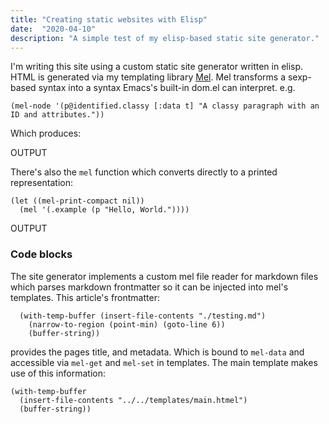 ```yaml
---
title: "Creating static websites with Elisp"
date:  "2020-04-10"
description: "A simple test of my elisp-based static site generator."
---
```


I'm writing this site using a custom static site generator written in elisp.
HTML is generated via my templating library [Mel](https://www.github.com/progfolio/mel).
Mel transforms a sexp-based syntax into a syntax Emacs's built-in dom.el can interpret.
e.g.

```mel append OUTPUT
(mel-node '(p@identified.classy [:data t] "A classy paragraph with an ID and attributes."))
```

Which produces:

OUTPUT

There's also the `mel` function which converts directly to a printed representation:

```mel append OUTPUT html literal
(let ((mel-print-compact nil))
  (mel '(.example (p "Hello, World."))))
```

OUTPUT

### Code blocks

The site generator implements a custom mel file reader for markdown files which parses markdown frontmatter so it can be injected into mel's templates. This article's frontmatter:

```emacs-lisp replace markdown
  (with-temp-buffer (insert-file-contents "./testing.md")
    (narrow-to-region (point-min) (goto-line 6))
    (buffer-string))
```

provides the pages title, and metadata.
Which is bound to `mel-data` and accessible via `mel-get` and `mel-set` in templates.
The main template makes use of this information:

```emacs-lisp replace mel
(with-temp-buffer
  (insert-file-contents "../../templates/main.htmel")
  (buffer-string))
```
